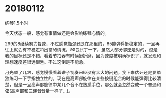 # 20180112

练琴1.5小时

今天状态一般，感觉有事情做还是会影响练琴心情的。

299的8继续努力提速，不过感觉瓶颈还是在那里的，85能弹得挺稳定的，一旦再往上就会有不稳定和出错的情况，95尝试了一下，虽然大部分都还是对的，但是我的目标还是不错。看着节拍器有时候挺折磨，因为速度被明确标识了，就发现和理想速度差很远很远。不过这倒是不能急。

月光顺了几次，感觉慢慢看着谱子视奏已经没有太大的问题。接下来估计还是要单独练习一下手指独立性的。现在是高声部旋律在某些按键组合的时候能弹得比较清楚，但是一旦高声部旋律中某几个音不在熟悉手位，那么就会忽然变成一个普通和弦(高声部和三连音音量一样了...)。
